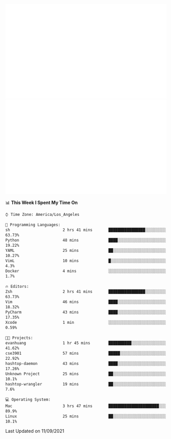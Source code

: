 <a href="https://github.com/jstrieb/github-stats">
 
![](https://github.com/evanhuang117/github-stats/blob/master/generated/overview.svg)
![](https://github.com/evanhuang117/github-stats/blob/master/generated/languages.svg)

</a>

<!--START_SECTION:waka-->
📊 **This Week I Spent My Time On** 

```text
⌚︎ Time Zone: America/Los_Angeles

💬 Programming Languages: 
sh                       2 hrs 41 mins       ████████████████░░░░░░░░░   63.73% 
Python                   48 mins             ████░░░░░░░░░░░░░░░░░░░░░   19.22% 
YAML                     25 mins             ██░░░░░░░░░░░░░░░░░░░░░░░   10.27% 
VimL                     10 mins             █░░░░░░░░░░░░░░░░░░░░░░░░   4.3% 
Docker                   4 mins              ░░░░░░░░░░░░░░░░░░░░░░░░░   1.7%

🔥 Editors: 
Zsh                      2 hrs 41 mins       ████████████████░░░░░░░░░   63.73% 
Vim                      46 mins             ████░░░░░░░░░░░░░░░░░░░░░   18.32% 
PyCharm                  43 mins             ████░░░░░░░░░░░░░░░░░░░░░   17.35% 
Xcode                    1 min               ░░░░░░░░░░░░░░░░░░░░░░░░░   0.59%

🐱‍💻 Projects: 
evanhuang                1 hr 45 mins        ██████████░░░░░░░░░░░░░░░   41.62% 
cse3901                  57 mins             █████░░░░░░░░░░░░░░░░░░░░   22.92% 
hashtop-daemon           43 mins             ████░░░░░░░░░░░░░░░░░░░░░   17.26% 
Unknown Project          25 mins             ██░░░░░░░░░░░░░░░░░░░░░░░   10.1% 
hashtop-wrangler         19 mins             ██░░░░░░░░░░░░░░░░░░░░░░░   7.6%

💻 Operating System: 
Mac                      3 hrs 47 mins       ██████████████████████░░░   89.9% 
Linux                    25 mins             ██░░░░░░░░░░░░░░░░░░░░░░░   10.1%

```


 Last Updated on 11/09/2021
<!--END_SECTION:waka-->
